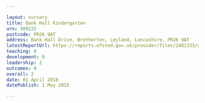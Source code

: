 ```yaml
---

layout: nursery
title: Bank Hall Kindergarten
urn: 309225
postcode: PR26 9AT
address: Bank Hall Drive, Bretherton, Leyland, Lancashire, PR26 9AT
latestReportUrl: https://reports.ofsted.gov.uk/provider/files/2481333/urn/309225.pdf
teaching: 0
development: 0
leadership: 2
outcomes: 0
overall: 2
date: 01 April 2018 
datePublish: 1 May 2015

---
```

